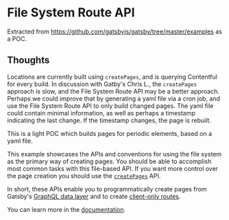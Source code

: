 # File System Route API

Extracted from https://github.com/gatsbyjs/gatsby/tree/master/examples as a POC.

## Thoughts

Locations are currently built using `createPages`, and is querying Contentful for every build. In discussion with Gatby's Chris L., the `createPages` approach is slow, and the File System Route API may be a better approach. Perhaps we could improve that by generating a yaml file via a cron job, and use the File System Route API to only build changed pages. The yaml file could contain minimal information, as well as perhaps a timestamp indicating the last change. If the timestamp changes, the page is rebuilt.

This is a light POC which builds pages for periodic elements, based on a yaml file.

This example showcases the APIs and conventions for using the file system as the primary way of creating pages. You should be able to accomplish most common tasks with this file-based API. If you want more control over the page creation you should use the [`createPages`](https://www.gatsbyjs.com/docs/node-apis#createPages) API.

In short, these APIs enable you to programmatically create pages from Gatsby's [GraphQL data layer](https://www.gatsbyjs.com/docs/graphql-concepts/) and to create [client-only routes](https://www.gatsbyjs.com/docs/client-only-routes-and-user-authentication).

You can learn more in the [documentation](https://www.gatsbyjs.com/docs/file-system-route-api/).
